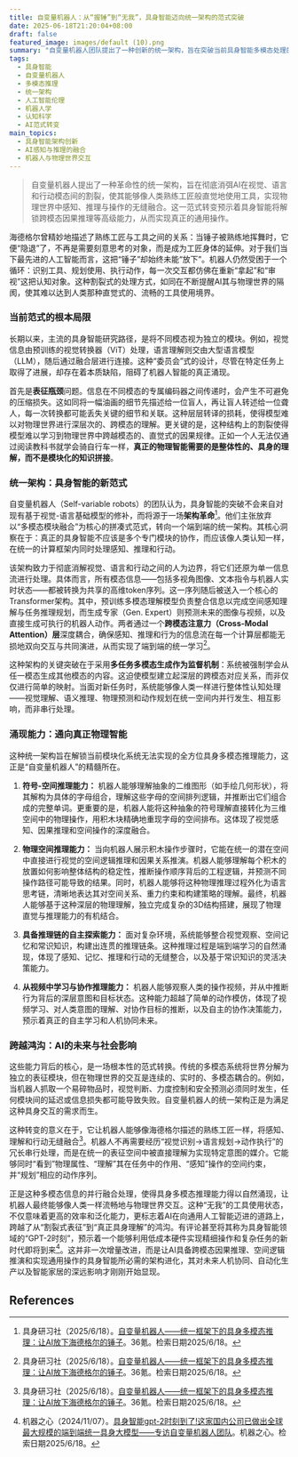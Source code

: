 ```yaml
---
title: 自变量机器人：从“握锤”到“无我”，具身智能迈向统一架构的范式突破
date: 2025-06-18T21:20:04+08:00
draft: false
featured_image: images/default (10).png
summary: "自变量机器人团队提出了一种创新的统一架构，旨在突破当前具身智能多模态处理的局限，让AI能像人类熟练工匠般直觉地操作工具。该架构通过端到端学习，消弭了视觉、语言和行动之间的边界，实现了感知、推理与动作的无缝融合，从而解锁了符号-空间推理、物理空间推理等一系列高级具身智能能力，预示着机器人将实现更深层次的跨模态理解与通用操作，为AI与物理世界的交互带来范式性的变革。"
tags: 
  - 具身智能
  - 自变量机器人
  - 多模态推理
  - 统一架构
  - 人工智能伦理
  - 机器人学
  - 认知科学
  - AI范式转变
main_topics: 
  - 具身智能架构创新
  - AI感知与推理的融合
  - 机器人与物理世界交互
---
```


> 自变量机器人提出了一种革命性的统一架构，旨在彻底消弭AI在视觉、语言和行动模态间的割裂，使其能够像人类熟练工匠般直觉地使用工具，实现物理世界中感知、推理与操作的无缝融合。这一范式转变预示着具身智能将解锁跨模态因果推理等高级能力，从而实现真正的通用操作。

海德格尔曾精妙地描述了熟练工匠与工具之间的关系：当锤子被熟练地挥舞时，它便“隐退”了，不再是需要刻意思考的对象，而是成为工匠身体的延伸。对于我们当下最先进的人工智能而言，这把“锤子”却始终未能“放下”。机器人仍然受困于一个循环：识别工具、规划使用、执行动作，每一次交互都仿佛在重新“拿起”和“审视”这把认知对象。这种割裂式的处理方式，如同在不断提醒AI其与物理世界的隔阂，使其难以达到人类那种直觉式的、流畅的工具使用境界。

### 当前范式的根本局限

长期以来，主流的具身智能研究路径，是将不同模态视为独立的模块。例如，视觉信息由预训练的视觉转换器（ViT）处理，语言理解则交由大型语言模型（LLM），随后通过融合层进行连接。这种“委员会”式的设计，尽管在特定任务上取得了进展，却存在着本质缺陷，阻碍了机器人智能的真正涌现。

首先是**表征瓶颈**问题。信息在不同模态的专属编码器之间传递时，会产生不可避免的压缩损失。这如同将一幅油画的细节先描述给一位盲人，再让盲人转述给一位聋人，每一次转换都可能丢失关键的细节和关联。这种层层转译的损耗，使得模型难以对物理世界进行深层次的、跨模态的理解。更关键的是，这种结构上的割裂使得模型难以学习到物理世界中跨越模态的、直觉式的因果规律。正如一个人无法仅通过阅读教科书就学会骑自行车一样，**真正的物理智能需要的是整体性的、具身的理解，而不是模块化的知识拼接**。

### 统一架构：具身智能的新范式

自变量机器人（Self-variable robots）的团队认为，具身智能的突破不会来自对现有基于视觉-语言基础模型的修补，而将源于一场**架构革命**[^1]。他们主张放弃以“多模态模块融合”为核心的拼凑式范式，转向一个端到端的统一架构。其核心洞察在于：真正的具身智能不应该是多个专门模块的协作，而应该像人类认知一样，在统一的计算框架内同时处理感知、推理和行动。

该架构致力于彻底消解视觉、语言和行动之间的人为边界，将它们还原为单一信息流进行处理。具体而言，所有模态信息——包括多视角图像、文本指令与机器人实时状态——都被转换为共享的高维token序列。这一序列随后被送入一个核心的Transformer架构。其中，预训练多模态理解模型负责整合信息以完成空间感知理解与任务推理规划，而生成专家（Gen. Expert）则预测未来的图像与视频，以及直接生成可执行的机器人动作。两者通过一个**跨模态注意力（Cross-Modal Attention）层**深度耦合，确保感知、推理和行为的信息流在每一个计算层都能无损地双向交互与共同演进，从而实现了端到端的统一学习[^1]。

这种架构的关键突破在于采用**多任务多模态生成作为监督机制**：系统被强制学会从任一模态生成其他模态的内容。这迫使模型建立起深层的跨模态对应关系，而非仅仅进行简单的映射。当面对新任务时，系统能够像人类一样进行整体性认知处理——视觉理解、语义推理、物理预测和动作规划在统一空间内并行发生、相互影响，而非串行处理。

### 涌现能力：通向真正物理智能

这种统一架构旨在解锁当前模块化系统无法实现的全方位具身多模态推理能力，这正是“自变量机器人”的精髓所在。

1.  **符号-空间推理能力：** 机器人能够理解抽象的二维图形（如手绘几何形状），将其解构为具体的字母组合，理解这些字母的空间排列逻辑，并推断出它们组合成的完整单词。更重要的是，机器人能将这种抽象的符号理解直接转化为三维空间中的物理操作，用积木块精确地重现字母的空间排布。这体现了视觉感知、因果推理和空间操作的深度融合。

2.  **物理空间推理能力：** 当向机器人展示积木操作步骤时，它能在统一的潜在空间中直接进行视觉的空间逻辑推理和因果关系推演。机器人能够理解每个积木的放置如何影响整体结构的稳定性，推断操作顺序背后的工程逻辑，并预测不同操作路径可能导致的结果。同时，机器人能够将这种物理推理过程外化为语言思考链，清晰地表达其对空间关系、重力约束和构建策略的理解。最终，机器人能够基于这种深层的物理理解，独立完成复杂的3D结构搭建，展现了物理直觉与推理能力的有机结合。

3.  **具备推理链的自主探索能力：** 面对复杂环境，系统能够整合视觉观察、空间记忆和常识知识，构建出连贯的推理链条。这种推理过程是端到端学习的自然涌现，体现了感知、记忆、推理和行动的无缝整合，以及基于常识知识的灵活决策能力。

4.  **从视频中学习与协作推理能力：** 机器人能够观察人类的操作视频，并从中推断行为背后的深层意图和目标状态。这种能力超越了简单的动作模仿，体现了视频学习、对人类意图的理解、对协作目标的推断，以及自主的协作决策能力，预示着真正的自主学习和人机协同未来。

### 跨越鸿沟：AI的未来与社会影响

这些能力背后的核心，是一场根本性的范式转换。传统的多模态系统将世界分解为独立的表征模块，但在物理世界的交互是连续的、实时的、多模态耦合的。例如，当机器人抓取一个易碎物品时，视觉判断、力度控制和安全预测必须同时发生，任何模块间的延迟或信息损失都可能导致失败。自变量机器人的统一架构正是为满足这种具身交互的需求而生。

这种转变的意义在于，它让机器人能够像海德格尔描述的熟练工匠一样，将感知、理解和行动无缝融合[^1]。机器人不再需要经历“视觉识别→语言规划→动作执行”的冗长串行处理，而是在统一的表征空间中被直接理解为实现特定意图的媒介。它能够同时“看到”物理属性、“理解”其在任务中的作用、“感知”操作的空间约束，并“规划”相应的动作序列。

正是这种多模态信息的并行融合处理，使得具身多模态推理能力得以自然涌现，让机器人最终能够像人类一样流畅地与物理世界交互。这种“无我”的工具使用状态，不仅意味着更高的效率和泛化能力，更标志着AI在向通用人工智能迈进的道路上，跨越了从“割裂式表征”到“真正具身理解”的鸿沟。有评论甚至将其称为具身智能领域的“GPT-2时刻”，预示着一个能够利用低成本硬件实现精细操作和复杂任务的新时代即将到来[^5]。这并非一次增量改进，而是让AI具备跨模态因果推理、空间逻辑推演和实现通用操作的具身智能所必需的架构进化，其对未来人机协同、自动化生产以及智能家居的深远影响才刚刚开始显现。

## References
[^1]: 具身研习社（2025/6/18）。[自变量机器人——统一框架下的具身多模态推理：让AI放下海德格尔的锤子](https://mp.weixin.qq.com/s/v2_2e544ae5d4da4c20b662305435c3e76a)。36氪。检索日期2025/6/18。
[^2]: 企鹅号 - 机器之心（2025/6/18）。[统一框架下的具身多模态推理：自变量机器人让AI放下海德格尔的锤子](https://cloud.tencent.com/developer/news/2689490)。腾讯云开发者社区。检索日期2025/6/18。
[^3]: （2025/6/18）。[统一框架下的具身多模态推理:自变量机器人让AI放下海德格尔锤子](https://www.163.com/dy/article/K2BGFONB0511AQHO.html)。网易订阅。检索日期2025/6/18。
[^4]: （2025/6/18）。[自變量機器人——統一框架下的具身多模態推理：讓ai放下赫特格爾的錘子](https://portal.sina.com.hk/others/sina/2025/06/18/1216968/自變量機器人-統一框架下的具身多模態推理：/)。新浪香港。检索日期2025/6/18。
[^5]: 机器之心（2024/11/07）。[具身智能gpt-2时刻到了!这家国内公司已做出全球最大规模的端到端统一具身大模型——专访自变量机器人团队](https://www.jiqizhixin.com/articles/2024-11-07-5)。机器之心。检索日期2025/6/18。
